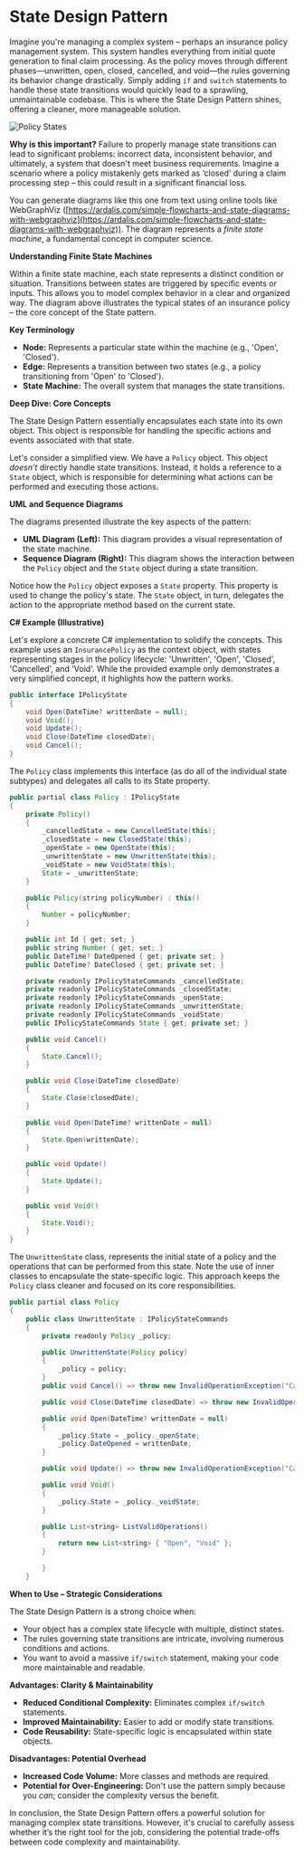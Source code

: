 # State Design Pattern

Imagine you're managing a complex system – perhaps an insurance policy management system. This system handles everything from initial quote generation to final claim processing. As the policy moves through different phases—unwritten, open, closed, cancelled, and void—the rules governing its behavior change drastically. Simply adding `if` and `switch` statements to handle these state transitions would quickly lead to a sprawling, unmaintainable codebase. This is where the State Design Pattern shines, offering a cleaner, more manageable solution.

![Policy States](images/PolicyStates.jpg)

**Why is this important?** Failure to properly manage state transitions can lead to significant problems: incorrect data, inconsistent behavior, and ultimately, a system that doesn't meet business requirements. Imagine a scenario where a policy mistakenly gets marked as ‘closed’ during a claim processing step – this could result in a significant financial loss.

You can generate diagrams like this one from text using online tools like WebGraphViz ([https://ardalis.com/simple-flowcharts-and-state-diagrams-with-webgraphviz](https://ardalis.com/simple-flowcharts-and-state-diagrams-with-webgraphviz)). The diagram represents a _finite state machine_, a fundamental concept in computer science.

**Understanding Finite State Machines**

Within a finite state machine, each state represents a distinct condition or situation. Transitions between states are triggered by specific events or inputs. This allows you to model complex behavior in a clear and organized way. The diagram above illustrates the typical states of an insurance policy – the core concept of the State pattern.

**Key Terminology**

- **Node:** Represents a particular state within the machine (e.g., 'Open', 'Closed').
- **Edge:** Represents a transition between two states (e.g., a policy transitioning from 'Open' to 'Closed').
- **State Machine:** The overall system that manages the state transitions.

**Deep Dive: Core Concepts**

The State Design Pattern essentially encapsulates each state into its own object. This object is responsible for handling the specific actions and events associated with that state.

Let's consider a simplified view. We have a `Policy` object. This object _doesn’t_ directly handle state transitions. Instead, it holds a reference to a `State` object, which is responsible for determining what actions can be performed and executing those actions.

**UML and Sequence Diagrams**

The diagrams presented illustrate the key aspects of the pattern:

- **UML Diagram (Left):** This diagram provides a visual representation of the state machine.
- **Sequence Diagram (Right):** This diagram shows the interaction between the `Policy` object and the `State` object during a state transition.

Notice how the `Policy` object exposes a `State` property. This property is used to change the policy's state. The `State` object, in turn, delegates the action to the appropriate method based on the current state.

**C# Example (Illustrative)**

Let's explore a concrete C# implementation to solidify the concepts. This example uses an `InsurancePolicy` as the context object, with states representing stages in the policy lifecycle: 'Unwritten', 'Open', 'Closed', 'Cancelled', and 'Void'. While the provided example only demonstrates a very simplified concept, it highlights how the pattern works.

```java
public interface IPolicyState
{
    void Open(DateTime? writtenDate = null);
    void Void();
    void Update();
    void Close(DateTime closedDate);
    void Cancel();
}
```

The `Policy` class implements this interface (as do all of the individual state subtypes) and delegates all calls to its State property.

```java
public partial class Policy : IPolicyState
{
    private Policy()
    {
        _cancelledState = new CancelledState(this);
        _closedState = new ClosedState(this);
        _openState = new OpenState(this);
        _unwrittenState = new UnwrittenState(this);
        _voidState = new VoidState(this);
        State = _unwrittenState;
    }

    public Policy(string policyNumber) : this()
    {
        Number = policyNumber;
    }

    public int Id { get; set; }
    public string Number { get; set; }
    public DateTime? DateOpened { get; private set; }
    public DateTime? DateClosed { get; private set; }

    private readonly IPolicyStateCommands _cancelledState;
    private readonly IPolicyStateCommands _closedState;
    private readonly IPolicyStateCommands _openState;
    private readonly IPolicyStateCommands _unwrittenState;
    private readonly IPolicyStateCommands _voidState;
    public IPolicyStateCommands State { get; private set; }

    public void Cancel()
    {
        State.Cancel();
    }

    public void Close(DateTime closedDate)
    {
        State.Close(closedDate);
    }

    public void Open(DateTime? writtenDate = null)
    {
        State.Open(writtenDate);
    }

    public void Update()
    {
        State.Update();
    }

    public void Void()
    {
        State.Void();
    }
}
```

The `UnwrittenState` class, represents the initial state of a policy and the operations that can be performed from this state. Note the use of inner classes to encapsulate the state-specific logic. This approach keeps the `Policy` class cleaner and focused on its core responsibilities.

```java
public partial class Policy
{
    public class UnwrittenState : IPolicyStateCommands
    {
        private readonly Policy _policy;

        public UnwrittenState(Policy policy)
        {
            _policy = policy;
        }
        public void Cancel() => throw new InvalidOperationException("Cannot cancel a policy before it's been Opened.");

        public void Close(DateTime closedDate) => throw new InvalidOperationException("Cannot close a policy before it's been Opened.");

        public void Open(DateTime? writtenDate = null)
        {
            _policy.State = _policy._openState;
            _policy.DateOpened = writtenDate;
        }

        public void Update() => throw new InvalidOperationException("Cannot update a policy before it's been Opened.");

        public void Void()
        {
            _policy.State = _policy._voidState;
        }

        public List<string> ListValidOperations()
        {
            return new List<string> { "Open", "Void" };
        }

        }
    }
```

**When to Use – Strategic Considerations**

The State Design Pattern is a strong choice when:

- Your object has a complex state lifecycle with multiple, distinct states.
- The rules governing state transitions are intricate, involving numerous conditions and actions.
- You want to avoid a massive `if/switch` statement, making your code more maintainable and readable.

**Advantages: Clarity & Maintainability**

- **Reduced Conditional Complexity:** Eliminates complex `if/switch` statements.
- **Improved Maintainability:** Easier to add or modify state transitions.
- **Code Reusability:** State-specific logic is encapsulated within state objects.

**Disadvantages: Potential Overhead**

- **Increased Code Volume:** More classes and methods are required.
- **Potential for Over-Engineering:** Don't use the pattern simply because you _can_; consider the complexity versus the benefit.

In conclusion, the State Design Pattern offers a powerful solution for managing complex state transitions. However, it's crucial to carefully assess whether it’s the right tool for the job, considering the potential trade-offs between code complexity and maintainability.

```

```
